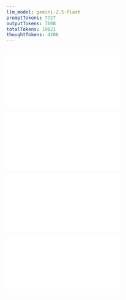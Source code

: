 ```yaml
---
llm_model: gemini-2.5-flash
promptTokens: 7727
outputTokens: 7608
totalTokens: 19621
thoughtTokens: 4286
---
```


![@](steps/_.3eb68380.md)

![@](steps/_.75a29d5f.md)

![@](steps/Please%20apply%20modifications.81260031.md)

![@](steps/response.f532fe9c.md)